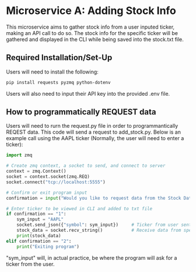 # Microservice A: Adding Stock Info
This microservice aims to gather stock info from a user inputed ticker, making an API call to do so. The stock info for the specific ticker will be gathered
and displayed in the CLI while being saved into the stock.txt file.

## Required Installation/Set-Up

Users will need to install the following:

```bash
pip install requests pyzmq python-dotenv
```
Users will also need to input their API key into the provided .env file.

## How to programmatically REQUEST data

Users will need to rurn the request.py file in order to programmantically REQEST data. This code will send a request to add_stock.py. Below is an example call 
using the AAPL ticker (Normally, the user will need to enter a ticker):

```python
import zmq

# Create zmq context, a socket to send, and connect to server
context = zmq.Context()
socket = context.socket(zmq.REQ)
socket.connect("tcp://localhost:5555")

# Confirm or exit program input
confirmation = input("Would you like to request data from the Stock Data Microservice? 1 for YES, 2 for NO: ")

# Enter ticker to be viewed in CLI and added to txt file
if confirmation == "1":
    sym_input = "AAPL"
    socket.send_json({"symbol": sym_input})     # Ticker from user sent in JSON format
    stock_data = socket.recv_string()           # Receive data from specified ticker
    print(stock_data)
elif confirmation == "2":
    print("Exiting program")
```
"sym_input" will, in actual practice, be where the program will ask for a ticker from the user.
